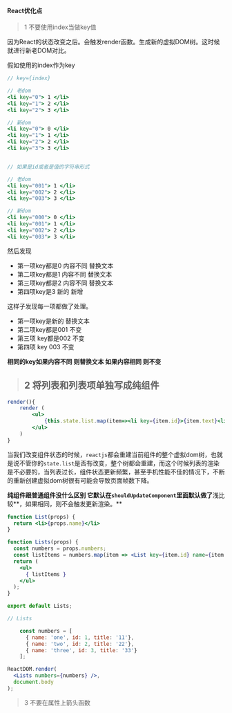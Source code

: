 #### React优化点



> 1 不要使用index当做key值



因为React的状态改变之后。会触发render函数。生成新的虚拟DOM树。这时候就进行新老DOM对比。

假如使用的index作为key

```jsx
// key={index}

// 老dom
<li key="0"> 1 </li>
<li key="1"> 2 </li>
<li key="2"> 3 </li>

// 新dom
<li key="0"> 0 </li>
<li key="1"> 1 </li>
<li key="2"> 2 </li>
<li key="3"> 3 </li>


// 如果是id或者是值的字符串形式

// 老dom
<li key="001"> 1 </li>
<li key="002"> 2 </li>
<li key="003"> 3 </li>

// 新dom
<li key="000"> 0 </li>
<li key="001"> 1 </li>
<li key="002"> 2 </li>
<li key="003"> 3 </li>

```

然后发现

* 第一项key都是0 内容不同 替换文本
* 第二项key都是1 内容不同 替换文本
* 第三项key都是2 内容不同 替换文本
* 第四项key是3 新的 新增



这样子发现每一项都做了处理。

* 第一项key是新的 替换文本
* 第二项key都是001 不变
* 第三项 key都是002 不变
* 第四项 key 003 不变



**相同的key如果内容不同 则替换文本 如果内容相同 则不变**





> ## 2 将列表和列表项单独写成纯组件



```jsx
render(){
    render (
        <ul>
            {this.state.list.map(item=><li key={item.id}>{item.text}<li>)}
        </ul>
    )
}
```

当我们改变组件状态的时候，`reactjs`都会重建当前组件的整个虚拟dom树，也就是说不管你的`state.list`是否有改变，整个树都会重建，而这个时候列表的渲染是不必要的，当列表过长，组件状态更新频繁，甚至手机性能不佳的情况下，不断的重新创建虚拟dom树很有可能会导致页面帧数下降。



**纯组件跟普通组件没什么区别 它默认在`shouldUpdateComponent`里面默认做了**浅比较**，如果相同，则不会触发更新渲染。**



```jsx
function List(props) {
  return <li>{props.name}</li>
}

function Lists(props) {
  const numbers = props.numbers;
  const listItems = numbers.map(item => <List key={item.id} name={item.name} /> );
  return (
    <ul>
      { listItems }
    </ul>
  );
}

export default Lists;

// Lists

    const numbers = [
      { name: 'one', id: 1, title: '11'},
      { name: 'two', id: 2, title: '22'},
      { name: 'three', id: 3, title: '33'}
    ];

ReactDOM.render(
  <Lists numbers={numbers} />,
  document.body
);
```



> 3 不要在属性上箭头函数















